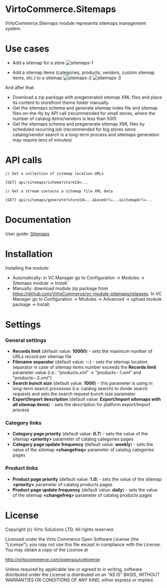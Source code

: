# VirtoCommerce.Sitemaps
VirtoCommerce.Sitemaps module represents sitemaps management system.

# Use cases
* Add a sitemap for a store
![sitemaps-1](https://cloud.githubusercontent.com/assets/10347112/21457294/d4c051a4-c936-11e6-9580-41b23c6d06fe.png)

* Add a sitemap items (categories, products, vendors, custom sitemap items, etc.) to a sitemap
![sitemaps-2](https://cloud.githubusercontent.com/assets/10347112/21457310/f49e97c4-c936-11e6-9078-0ed84675fa04.png)
![sitemaps-3](https://cloud.githubusercontent.com/assets/10347112/21457327/1d0ef938-c937-11e6-8fda-711b3ad170ce.png)

And after that:
* Download a zip package with pregenerated sitemap XML files and place its content to storefront theme folder manually.  
* Get the sitemaps schema and generate sitemap index file and sitemap files on-the-fly by API call (recommended for small stores, where the number of catalog items/vendors is less than 500)
* Get the sitemaps schema and pregenerate sitemap XML files by scheduled recurring job (recommended for big stores since catalog/vendor search is a long-term process and sitemaps generation may require tens of minutes)

# API calls

```
// Get a collection of sitemap location URLs

[GET] api/sitemaps/schema?storeId=...
```

```
// Get a stream contains a sitemap file XML data

[GET] api/sitemaps/generate?storeId=...&baseUrl=...&sitemapUrl=...
```

# Documentation
User guide: [Sitemaps](http://virtocommerce.com/docs/vc2userguide/sitemaps)

# Installation
Installing the module:
* Automatically: in VC Manager go to Configuration -> Modules -> Sitemaps module -> Install
* Manually: download module zip package from https://github.com/VirtoCommerce/vc-module-sitemaps/releases. In VC Manager go to Configuration -> Modules -> Advanced -> upload module package -> Install.

# Settings
### General settings
* **Records limit** (default value: **10000**) - sets the maximum number of URLs record per sitemap file
* **Filename separator** (default value: **--**) - sets the sitemap location separator in case of sitemap items number exceeds the **Records limit** parameter value (i.e.: "products.xml" -> "products--1.xml" and "products--2.xml")
* **Search bunch size** (default value: **1000**) - this parameter is using in long-term search processes (i.e. catalog search) to divide search requests and sets the search request bunch size parameter
* **Export/Import description** (default value: **Export/Import sitemaps with all sitemap items**) - sets the description for platform export/import process

### Category links
* **Category page priority** (default value: **0.7**) - sets the value of the sitemap **&lt;priority&gt;** parameter of catalog categories pages
* **Category page update frequency** (default value: **weekly**) - sets the value of the sitemap **&lt;changefreq&gt;** parameter of catalog categories pages

### Product links
* **Product page priority** (default value: **1.0**) - sets the value of the sitemap **&lt;priority&gt;** parameter of catalog products pages
* **Product page update frequency** (default value: **daily**) - sets the value of the sitemap **&lt;changefreq&gt;** parameter of catalog products pages

# License
Copyright (c) Virto Solutions LTD.  All rights reserved.

Licensed under the Virto Commerce Open Software License (the "License"); you
may not use this file except in compliance with the License. You may
obtain a copy of the License at

http://virtocommerce.com/opensourcelicense

Unless required by applicable law or agreed to in writing, software
distributed under the License is distributed on an "AS IS" BASIS,
WITHOUT WARRANTIES OR CONDITIONS OF ANY KIND, either express or
implied.
